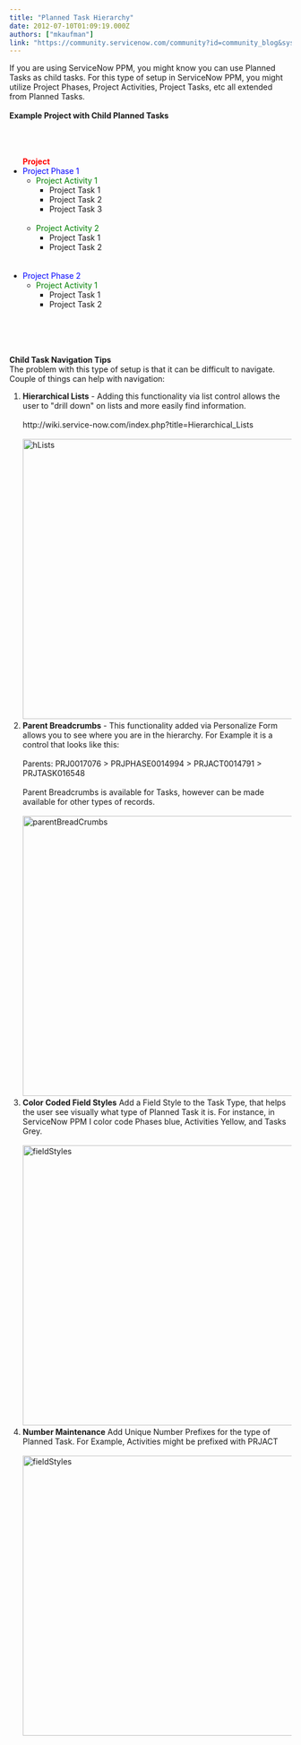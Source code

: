 ```yaml
---
title: "Planned Task Hierarchy"
date: 2012-07-10T01:09:19.000Z
authors: ["mkaufman"]
link: "https://community.servicenow.com/community?id=community_blog&sys_id=e0fda22ddbd0dbc01dcaf3231f961901"
---
```

<p>If you are using ServiceNow PPM, you might know you can use Planned Tasks as child tasks. For this type of setup in ServiceNow PPM, you might utilize Project Phases, Project Activities, Project Tasks, etc all extended from Planned Tasks. <br /><!--break--><br /><strong>Example Project with Child Planned Tasks</strong><br /><br /><br /><ul><li style="list-style: none"><br /><strong><font style="color:red;">Project</font></strong><br /></li><li><font style="color:blue;">Project Phase 1</font><br /> <ul><li><font style="color:green;">Project Activity 1</font><br /> <ul><li>Project Task 1</li><li>Project Task 2<br /></li><li>Project Task 3</li></ul><br /></li><li><font style="color:green;">Project Activity 2</font><br /> <ul><li>Project Task 1</li><li>Project Task 2</li></ul><br /></li></ul><br /></li><li><font style="color:blue;">Project Phase 2</font><br /> <ul><li><font style="color:green;">Project Activity 1</font><br /> <ul><li>Project Task 1</li><li>Project Task 2</li></ul><br /></li></ul><br /></li></ul><br /><br /><strong>Child Task Navigation Tips</strong><br />The problem with this type of setup is that it can be difficult to navigate. Couple of things can help with navigation:<br /><ol><li><strong>Hierarchical Lists</strong> - Adding this functionality via list control allows the user to "drill down" on lists and more easily find information.<br /><br />http://wiki.service-now.com/index.php?title=Hierarchical_Lists<br /><br /><img src="http://i.imgur.com/qsrRY.jpg" alt="hLists" width="500px" /><br /></li><li><strong>Parent Breadcrumbs</strong> - This functionality added via Personalize Form allows you to see where you are in the hierarchy. For Example it is a control that looks like this:<br /><br />Parents: PRJ0017076 &gt; PRJPHASE0014994 &gt; PRJACT0014791 &gt; PRJTASK016548<br /><br />Parent Breadcrumbs is available for Tasks, however can be made available for other types of records.<br /><br /><img src="http://i.imgur.com/SE7C7.jpg" alt="parentBreadCrumbs" width="500px" /><br /></li><li><strong>Color Coded Field Styles</strong> Add a Field Style to the Task Type, that helps the user see visually what type of Planned Task it is. For instance, in ServiceNow PPM I color code Phases blue, Activities Yellow, and Tasks Grey.<br /><br /><img src="http://i.imgur.com/T8LRX.jpg" alt="fieldStyles" width="500px" /><br /></li><li><strong>Number Maintenance</strong> Add Unique Number Prefixes for the type of Planned Task. For Example, Activities might be prefixed with PRJACT<br /><br /><img src="http://i.imgur.com/lCFW8.jpg" alt="fieldStyles" width="500px" /><br /></li></ol></p>